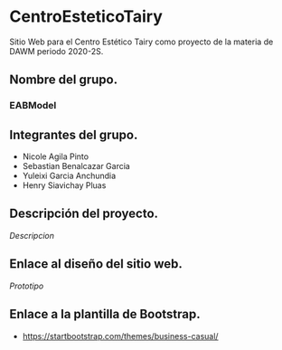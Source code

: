 # CentroEsteticoTairy
Sitio Web para el Centro Estético Tairy como proyecto de la materia de DAWM periodo 2020-2S.

## **Nombre del grupo.**
### EABModel

## **Integrantes del grupo.**
* Nicole Agila Pinto  
* Sebastian Benalcazar Garcia  
* Yuleixi Garcia Anchundia
* Henry Siavichay Pluas  

## **Descripción del proyecto.**
*Descripcion*

## **Enlace al diseño del sitio web.**
*Prototipo*

## **Enlace a la plantilla de Bootstrap.**
* https://startbootstrap.com/themes/business-casual/